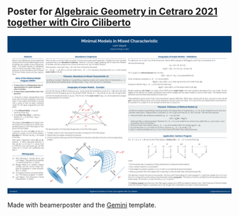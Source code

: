 ## Poster for [Algebraic Geometry in Cetraro 2021 together with Ciro Ciliberto](https://sites.google.com/site/agventotene2020/home?authuser=0)

<p align="center">
<a href="https://github.com/Stigant/Cetraro-2021-Poster/blob/master/Minimal%20Models%20in%20Mixed%20Characteristic.pdf">
<img src="https://raw.githubusercontent.com/Stigant/Cetraro-2021-Poster/master/Minimal%20Models%20in%20Mixed%20Characteristic.png">
</a>
</p>

Made with beamerposter and the [Gemini](https://github.com/anishathalye/gemini) template.
